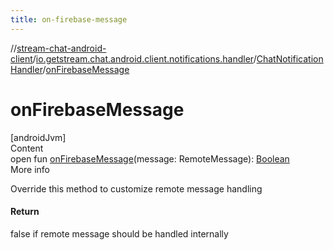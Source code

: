 ```yaml
---
title: on-firebase-message
---
```

//[stream-chat-android-client](../../../index.md)/[io.getstream.chat.android.client.notifications.handler](../index.md)/[ChatNotificationHandler](index.md)/[onFirebaseMessage](onFirebaseMessage.md)



# onFirebaseMessage  
[androidJvm]  
Content  
open fun [onFirebaseMessage](onFirebaseMessage.md)(message: RemoteMessage): [Boolean](https://kotlinlang.org/api/latest/jvm/stdlib/kotlin/-boolean/index.html)  
More info  


Override this method to customize remote message handling



#### Return  


false if remote message should be handled internally

  



